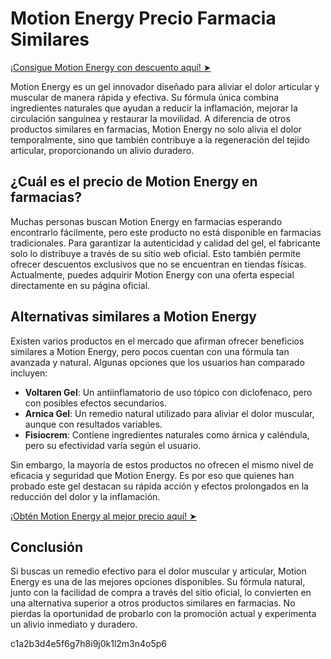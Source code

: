# Motion Energy Precio Farmacia Similares

[¡Consigue Motion Energy con descuento aquí! ➤](https://wecareblog.com/go/motion-energy)

Motion Energy es un gel innovador diseñado para aliviar el dolor articular y muscular de manera rápida y efectiva. Su fórmula única combina ingredientes naturales que ayudan a reducir la inflamación, mejorar la circulación sanguínea y restaurar la movilidad. A diferencia de otros productos similares en farmacias, Motion Energy no solo alivia el dolor temporalmente, sino que también contribuye a la regeneración del tejido articular, proporcionando un alivio duradero.

## ¿Cuál es el precio de Motion Energy en farmacias?

Muchas personas buscan Motion Energy en farmacias esperando encontrarlo fácilmente, pero este producto no está disponible en farmacias tradicionales. Para garantizar la autenticidad y calidad del gel, el fabricante solo lo distribuye a través de su sitio web oficial. Esto también permite ofrecer descuentos exclusivos que no se encuentran en tiendas físicas. Actualmente, puedes adquirir Motion Energy con una oferta especial directamente en su página oficial.

## Alternativas similares a Motion Energy

Existen varios productos en el mercado que afirman ofrecer beneficios similares a Motion Energy, pero pocos cuentan con una fórmula tan avanzada y natural. Algunas opciones que los usuarios han comparado incluyen:

- **Voltaren Gel**: Un antiinflamatorio de uso tópico con diclofenaco, pero con posibles efectos secundarios.
- **Arnica Gel**: Un remedio natural utilizado para aliviar el dolor muscular, aunque con resultados variables.
- **Fisiocrem**: Contiene ingredientes naturales como árnica y caléndula, pero su efectividad varía según el usuario.

Sin embargo, la mayoría de estos productos no ofrecen el mismo nivel de eficacia y seguridad que Motion Energy. Es por eso que quienes han probado este gel destacan su rápida acción y efectos prolongados en la reducción del dolor y la inflamación.

[¡Obtén Motion Energy al mejor precio aquí! ➤](https://wecareblog.com/go/motion-energy)

## Conclusión

Si buscas un remedio efectivo para el dolor muscular y articular, Motion Energy es una de las mejores opciones disponibles. Su fórmula natural, junto con la facilidad de compra a través del sitio oficial, lo convierten en una alternativa superior a otros productos similares en farmacias. No pierdas la oportunidad de probarlo con la promoción actual y experimenta un alivio inmediato y duradero.

c1a2b3d4e5f6g7h8i9j0k1l2m3n4o5p6
